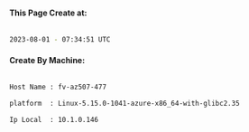 
   
#### This Page Create at:

```bash

2023-08-01 - 07:34:51 UTC

```

#### Create By Machine:

```bash

Host Name : fv-az507-477

platform  : Linux-5.15.0-1041-azure-x86_64-with-glibc2.35

Ip Local  : 10.1.0.146

```

